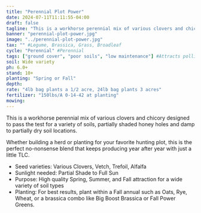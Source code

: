 ```yaml
---
title: "Perennial Plot Power"
date: 2024-07-11T11:11:55-04:00
draft: false
tagline: "This is a workhorse perennial mix of various clovers and chicory designed to pass the test for a variety of soils, partially shaded honey holes and damp to partially dry soil locations"
banner: "perennial-plot-power.jpg"
image: "../perennial-plot-power.jpg"
tax: "" #Legume, Brassica, Grass, Broadleaf
cycle: "Perennial" #Perennial
tags: ["ground cover", "poor soils", "low maintenance"] #Attracts pollinators, bears traffic, etc
soil: Wide variety
ph: 6.0+
stand: 10+
planting: "Spring or Fall"
depth:
rate: "4lb bag plants a 1/2 acre, 24lb bag plants 3 acres"
fertilizer: "150lbs/A 0-14-42 at planting"
mowing:
---
```


This is a workhorse perennial mix of various clovers and chicory designed to pass the test for a variety of soils, partially shaded honey holes and damp to partially dry soil locations.

Whether building a herd or planting for your favorite hunting plot, this is the perfect no-nonsense blend that keeps producing year after year with just a little TLC.

- Seed varieties:  Various Clovers, Vetch, Trefoil, Alfalfa
- Sunlight needed: Partial Shade to Full Sun
- Purpose: High quality Spring, Summer, and Fall attraction for a wide variety of soil types
- Planting: For best results, plant within a Fall annual such as Oats, Rye, Wheat, or a brassica combo like Big Boost Brassica or Fall Power Greens.
